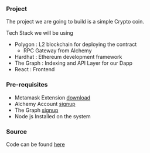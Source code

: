 ### Project

The project we are going to build is a simple Crypto coin. 

Tech Stack we will be using

- Polygon : L2 blockchain for deploying the contract
  - RPC Gateway from Alchemy
- Hardhat : Ethereum development framework
- The Graph : Indexing and API Layer for our Dapp
- React : Frontend

### Pre-requisites

- Metamask Extension [download](https://metamask.io/)
- Alchemy Account [signup](https://www.alchemy.com/)
- The Graph [signup](https://thegraph.com/en/)
- Node js Installed on the system

### Source

Code can be found [here](/ethereum-fullstack/code)
